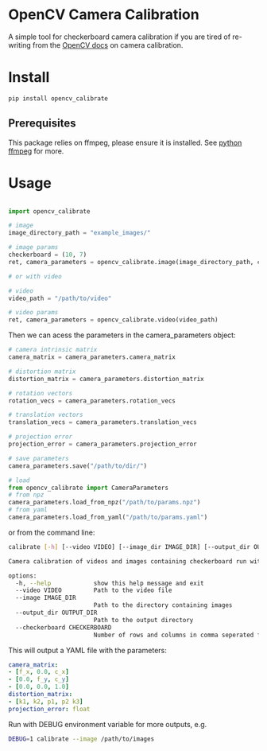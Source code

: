 # OpenCV Camera Calibration

A simple tool for checkerboard camera calibration if you are tired of re-writing from the [OpenCV docs](todo) on camera calibration.

# Install

```bash
pip install opencv_calibrate 
```

## Prerequisites

This package relies on ffmpeg, please ensure it is installed. See [python ffmpeg](todo) for more.

# Usage

```python

import opencv_calibrate

# image
image_directory_path = "example_images/"

# image params
checkerboard = (10, 7)
ret, camera_parameters = opencv_calibrate.image(image_directory_path, checkerboard)

# or with video

# video
video_path = "/path/to/video"

# video params
ret, camera_parameters = opencv_calibrate.video(video_path)
```

Then we can acess the parameters in the camera_parameters object:

```python
# camera intrinsic matrix
camera_matrix = camera_parameters.camera_matrix

# distortion matrix
distortion_matrix = camera_parameters.distortion_matrix

# rotation vectors
rotation_vecs = camera_parameters.rotation_vecs

# translation vectors
translation_vecs = camera_parameters.translation_vecs

# projection error
projection_error = camera_parameters.projection_error

# save parameters
camera_parameters.save("/path/to/dir/")

# load
from opencv_calibrate import CameraParameters
# from npz
camera_parameters.load_from_npz("/path/to/params.npz")
# from yaml
camera_parameters.load_from_yaml("/path/to/params.yaml")
```

or from the command line:

```bash
calibrate [-h] [--video VIDEO] [--image_dir IMAGE_DIR] [--output_dir OUTPUT_DIR] [--checkerboard CHECKERBOARD]

Camera calibration of videos and images containing checkerboard run with DEBUG>1 for more outputs

options:
  -h, --help            show this help message and exit
  --video VIDEO         Path to the video file
  --image IMAGE_DIR
                        Path to the directory containing images
  --output_dir OUTPUT_DIR
                        Path to the output directory
  --checkerboard CHECKERBOARD
                        Number of rows and columns in comma seperated format e.g. "9, 6"
```

This will output a YAML file with the parameters:

```yaml
camera_matrix:
- [f_x, 0.0, c_x]
- [0.0, f_y, c_y]
- [0.0, 0.0, 1.0]
distortion_matrix:
- [k1, k2, p1, p2 k3]
projection_error: float
```

Run with DEBUG environment variable for more outputs, e.g.

```bash
DEBUG=1 calibrate --image /path/to/images
```